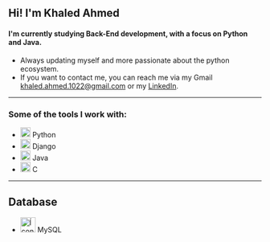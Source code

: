 ## Hi! I'm Khaled Ahmed
#### I'm currently studying Back-End development, with a focus on Python and Java.
- Always updating myself and more passionate about the python ecosystem.
- If you want to contact me, you can reach me via my Gmail khaled.ahmed.1022@gmail.com or my [LinkedIn](https://www.linkedin.com/in/khaled-ahmed-02b47b28b/).
___
### Some of the tools I work with:
- <img src="https://cdn.icon-icons.com/icons2/2699/PNG/512/python_logo_icon_168886.png" alt="Ícone do Python" width="20"/> Python
- <img src="https://cdn.icon-icons.com/icons2/2107/PNG/512/file_type_django_icon_130645.png" alt="Django Icon" width="20"/> Django 
- <img src="https://cdn.iconscout.com/icon/free/png-512/java-43-569305.png" alt="Ícone do Java" width="20"/> Java
- <img src="https://cdn.icon-icons.com/icons2/2415/PNG/512/c_original_logo_icon_146611.png" alt="Ícone da Linguagem C" width="20"/> C
___
## Database
- <img src="https://cdn.icon-icons.com/icons2/2415/PNG/512/mysql_original_wordmark_logo_icon_146417.png" alt="Ícone do MySQL" width="30"/> MySQL
